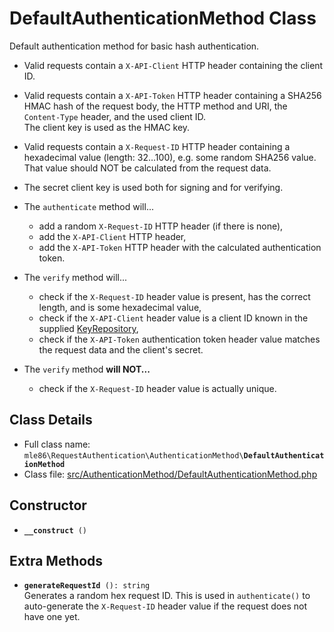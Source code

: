 # DefaultAuthenticationMethod Class

Default authentication method
for basic hash authentication.

- Valid requests contain a `X-API-Client` HTTP header
  containing the client ID.

- Valid requests contain a `X-API-Token` HTTP header
  containing a SHA256 HMAC hash
  of the request body,
  the HTTP method and URI,
  the `Content-Type` header,
  and the used client ID.  
  The client key is used as the HMAC key.  

- Valid requests contain a `X-Request-ID` HTTP header
  containing a hexadecimal value (length: 32…100),
  e.g. some random SHA256 value.  
  That value should NOT be calculated from the request data.

- The secret client key is used both for signing and for verifying.

- The `authenticate` method will...
   - add a random `X-Request-ID` HTTP header (if there is none),
   - add the `X-API-Client` HTTP header,
   - add the `X-API-Token` HTTP header with the calculated authentication token.

- The `verify` method will...
   - check if the `X-Request-ID` header value is present, has the correct length, and is some hexadecimal value,
   - check if the `X-API-Client` header value is a client ID known in the supplied [KeyRepository],
   - check if the `X-API-Token` authentication token header value matches the request data and the client's secret.

- The `verify` method **will NOT...**
    - check if the `X-Request-ID` header value is actually unique.

[Exceptions]: Exceptions.md
[KeyRepository]: Class_KeyRepository.md
[AuthenticationMethod]: Class_AuthenticationMethod.md
[RequestAuthenticator]: Class_RequestAuthenticator.md
[RequestVerifier]: Class_RequestVerifier.md
[RequestInfo]: Class_RequestInfo.md


## Class Details

* Full class name: <code>mle86\\RequestAuthentication\\AuthenticationMethod\\<b>DefaultAuthenticationMethod</b></code>
* Class file: [src/AuthenticationMethod/DefaultAuthenticationMethod.php](../src/AuthenticationMethod/DefaultAuthenticationMethod.php)


## Constructor

* <code><b>\_\_construct</b> ()</code>


## Extra Methods

* <code><b>generateRequestId</b> (): string</code>  
    Generates a random hex request ID.
    This is used in `authenticate()` to auto-generate the `X-Request-ID` header value
    if the request does not have one yet.

